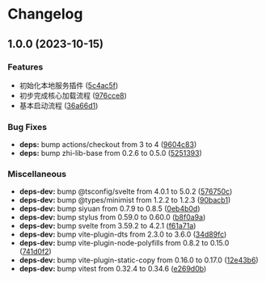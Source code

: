 # Changelog

## 1.0.0 (2023-10-15)


### Features

* 初始化本地服务插件 ([5c4ac5f](https://github.com/terwer/siyuan-plugin-local-service/commit/5c4ac5fe014f659d0968b93b478c07ca8b756246))
* 初步完成核心加载流程 ([976cce8](https://github.com/terwer/siyuan-plugin-local-service/commit/976cce8566188a5a48e33ab2db83e8a561b8ff69))
* 基本启动流程 ([36a66d1](https://github.com/terwer/siyuan-plugin-local-service/commit/36a66d11252cb435782f1b42aaf8c9778b92b40d))


### Bug Fixes

* **deps:** bump actions/checkout from 3 to 4 ([9604c83](https://github.com/terwer/siyuan-plugin-local-service/commit/9604c83eacfdd68bd86362d5c2b7e37b1f9710f0))
* **deps:** bump zhi-lib-base from 0.2.6 to 0.5.0 ([5251393](https://github.com/terwer/siyuan-plugin-local-service/commit/5251393e1065da85883d8a14eb37202147807474))


### Miscellaneous

* **deps-dev:** bump @tsconfig/svelte from 4.0.1 to 5.0.2 ([576750c](https://github.com/terwer/siyuan-plugin-local-service/commit/576750c24f419f36fd6d138234b52cd2595fec0f))
* **deps-dev:** bump @types/minimist from 1.2.2 to 1.2.3 ([90bacb1](https://github.com/terwer/siyuan-plugin-local-service/commit/90bacb165259ccdf959ea0b1199ebcbc50cd4864))
* **deps-dev:** bump siyuan from 0.7.9 to 0.8.5 ([0eb4b0d](https://github.com/terwer/siyuan-plugin-local-service/commit/0eb4b0d9b561fc42d7e3bd27e7c17bb753cfff5c))
* **deps-dev:** bump stylus from 0.59.0 to 0.60.0 ([b8f0a9a](https://github.com/terwer/siyuan-plugin-local-service/commit/b8f0a9abe4c02965e112631e9a4abb0bc711fd21))
* **deps-dev:** bump svelte from 3.59.2 to 4.2.1 ([f61a71a](https://github.com/terwer/siyuan-plugin-local-service/commit/f61a71a7847e5ad465d400331542097684c5f244))
* **deps-dev:** bump vite-plugin-dts from 2.3.0 to 3.6.0 ([34d89fc](https://github.com/terwer/siyuan-plugin-local-service/commit/34d89fc8296efa4469ca6e06e2d687805c24ebd5))
* **deps-dev:** bump vite-plugin-node-polyfills from 0.8.2 to 0.15.0 ([741d0f2](https://github.com/terwer/siyuan-plugin-local-service/commit/741d0f2f3951748869d2ae8a8c537faeeb3a50c1))
* **deps-dev:** bump vite-plugin-static-copy from 0.16.0 to 0.17.0 ([12e43b6](https://github.com/terwer/siyuan-plugin-local-service/commit/12e43b6cc4a955aabecf32cdfac6f8ba5945338d))
* **deps-dev:** bump vitest from 0.32.4 to 0.34.6 ([e269d0b](https://github.com/terwer/siyuan-plugin-local-service/commit/e269d0b22330b39775a8911fae6a3a5bb9d4dd9f))
